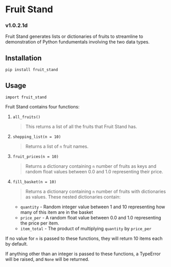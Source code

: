 # Fruit Stand

### v1.0.2.1d

Fruit Stand generates lists or dictionaries of fruits to streamline to demonstration of Python fundumentals involving the two data types.

## Installation

`pip install fruit_stand`

## Usage

`import fruit_stand`

Fruit Stand contains four functions:

1.  `all_fruits()`
    > This returns a list of all the fruits that Fruit Stand has.

2. `shopping_list(n = 10)`
   > Returns a list of `n` fruit names. 

3. `fruit_prices(n = 10)`
    > Returns a dictionary containing `n` number of fruits as keys and random float values between 0.0 and 1.0 representing their price.

4. `fill_basket(n = 10)`
    > Returns a dictionary containing `n` number of fruits with dictionaries as values. These nested dictionaries contain:

    * `quantity` - Random integer value between 1 and 10 representing how many of this item are in the basket
    * `price_per` - A random float value between 0.0 and 1.0 representing the price per item.
    * `item_total` - The product of multiplying `quantity` by `price_per`

If no value for `n` is passed to these functions, they will return 10 items each by default.

If anything other than an integer is passed to these functions, a TypeError will be raised, and `None` will be returned.